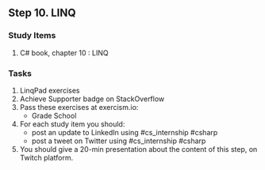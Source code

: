 ## Step 10. LINQ

### Study Items

1. C# book, chapter 10 : LINQ

### Tasks

 1. LinqPad exercises
 2. Achieve Supporter  badge on StackOverflow
 3. Pass these exercises at exercism.io:
    - Grade School
 4. For each study item you should:  
     - post an update to LinkedIn using #cs_internship #csharp  
     - post a tweet on Twitter using #cs_internship #csharp
 5. You should give a 20-min presentation about the content of this step, on Twitch platform.
